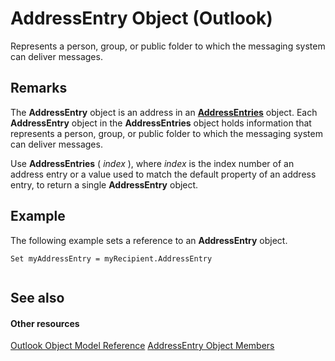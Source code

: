 
# AddressEntry Object (Outlook)

Represents a person, group, or public folder to which the messaging system can deliver messages.


## Remarks

The  **AddressEntry** object is an address in an **[AddressEntries](db91b717-07c6-d1f2-c545-b766ee1f0c6b.md)** object. Each **AddressEntry** object in the **AddressEntries** object holds information that represents a person, group, or public folder to which the messaging system can deliver messages.

Use  **AddressEntries** ( _index_ ), where _index_ is the index number of an address entry or a value used to match the default property of an address entry, to return a single **AddressEntry** object.


## Example

The following example sets a reference to an  **AddressEntry** object.


```
Set myAddressEntry = myRecipient.AddressEntry 
 

```


## See also


#### Other resources


[Outlook Object Model Reference](http://msdn.microsoft.com/library/73221b13-d8d8-99b8-3394-b95dbbfd5ddc%28Office.15%29.aspx)
[AddressEntry Object Members](74c88069-aec4-952b-556f-03873fbb488b.md)
